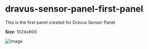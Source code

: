 # dravus-sensor-panel-first-panel
This is the first panel created for Dravus Sensor Panel

**Size**:  1024x600

![image](https://github.com/user-attachments/assets/de662531-7f58-41cf-aded-ff3fb2ca8c20)

